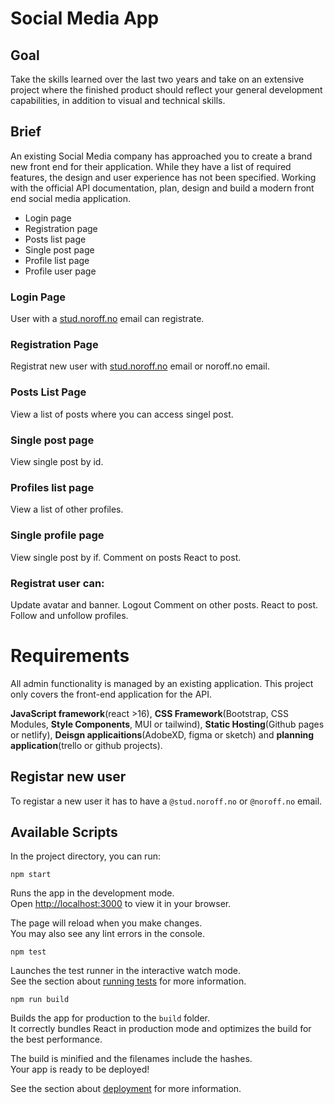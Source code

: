 # Social Media App

## Goal 
Take the skills learned over the last two years and take on an extensive project where the finished product should reflect your general development capabilities, in addition to visual and technical skills.

## Brief
An existing Social Media company has approached you to create a brand new front end for their application. 
While they have a list of required features, the design and user experience has not been specified. 
Working with the official API documentation, plan, design and build a modern front end social media application.

- Login page
- Registration page
- Posts list page
- Single post page
- Profile list page
- Profile user page

### Login Page
User with a [stud.noroff.no](http://stud.noroff.no) email can registrate. 

### Registration Page
Registrat new user with [stud.noroff.no](http://stud.noroff.no) email or noroff.no email. 

### Posts List Page
View a list of posts where you can access singel post.

### Single post page
View single post by id. 

### Profiles list page
View a list of other profiles.

### Single profile page
View single post by if. 
Comment on posts
React to post. 

### Registrat user can:
Update avatar and banner. 
Logout
Comment on other posts.
React to post. 
Follow and unfollow profiles.

# Requirements
All admin functionality is managed by an existing application. This project only covers the front-end application for the API.

**JavaScript framework**(react >16), **CSS Framework**(Bootstrap, CSS Modules, **Style Components**, MUI or tailwind), **Static Hosting**(Github pages or netlify), **Deisgn applicaitions**(AdobeXD, figma or sketch) and **planning application**(trello or github projects).

## Registar new user
To registar a new user it has to have a `@stud.noroff.no` or `@noroff.no` email. 

## Available Scripts
In the project directory, you can run:

`npm start`

Runs the app in the development mode.\
Open [http://localhost:3000](http://localhost:3000) to view it in your browser.

The page will reload when you make changes.\
You may also see any lint errors in the console.

`npm test`

Launches the test runner in the interactive watch mode.\
See the section about [running tests](https://facebook.github.io/create-react-app/docs/running-tests) for more information.

`npm run build`

Builds the app for production to the `build` folder.\
It correctly bundles React in production mode and optimizes the build for the best performance.

The build is minified and the filenames include the hashes.\
Your app is ready to be deployed!

See the section about [deployment](https://facebook.github.io/create-react-app/docs/deployment) for more information.

